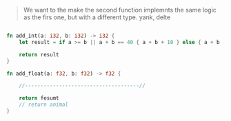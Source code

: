 
> We want to the make the second function implemnts the same logic as the firs one, but with a different type.
> yank, delte


```rs

fn add_int(a: i32, b: i32) -> i32 {
    let result = if a >= b || a + b == 40 { a + b + 10 } else { a + b - 10 }

    return result
}

fn add_float(a: f32, b: f32) -> f32 {

    //-------------------------------------//

    return fesumt
    // return animal
}

```
